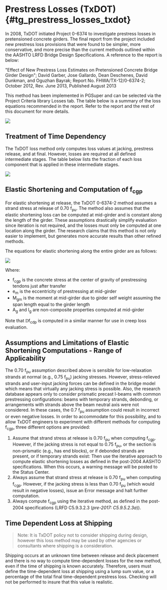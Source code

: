 Prestress Losses (TxDOT) {#tg_prestress_losses_txdot}
======================================
In 2008, TxDOT initiated Project 0-6374 to investigate prestress losses in pretensioned concrete girders. The final report from the project included new prestress loss provisions that were found to be simpler, more conservative, and more precise than the current methods outlined within the AASHTO LRFD Bridge Design Specifications. A reference to the report is below:

"Effect of New Prestress Loss Estimates on Pretensioned Concrete Bridge Girder Design"; David Garber, Jose Gallardo, Dean Deschenes, David Dunkman, and Oguzhan Bayrak; Report No. FHWA/TX-12/0-6374-2; October 2012, Rev. June 2013, Published August 2013

This method has been implemented in PGSuper and can be selected via the Project Criteria library Losses tab. The table below is a summary of the loss equations recommended in the report. Refer to the report and the rest of this document for more details.

![](TxDOT_Research_Report_0-6374-2_Equations.gif)

Treatment of Time Dependency
----------------------------
The TxDOT loss method only computes loss values at jacking, prestress release, and at final. However, losses are required at all defined intermediate stages. The table below lists the fraction of each loss component that is applied in these intermediate stages. 

![](TxDOT_Research_Report_0-6374-2_Table.gif)

 
Elastic Shortening and Computation of f<sub>cgp</sub>
------------------------------------------
For elastic shortening at release, the TxDOT 0-6374-2 method assumes a strand stress at release of 0.70 f<sub>pu</sub>. The method also assumes that the elastic shortening loss can be computed at mid-girder and is constant along the length of the girder. These assumptions drastically simplify evaluation since iteration is not required, and the losses must only be computed at one location along the girder. The research claims that this method is not only easier to implement, but generates more accurate results than other refined methods.

The equations for elastic shortening along the entire girder are as follows:

![](TxDOT_Research_Report_0-6374-2_ElasticShortening.gif)


Where: 

* f<sub>cgp</sub>  is the concrete stress at the center of gravity of prestressing tendons just after transfer
* e<sub>m</sub>  is the eccentricity of prestressing at mid-girder
* M<sub>gm</sub>  is the moment at mid-girder due to girder self weight assuming the span length equal to the girder length
* A<sub>g</sub> and I<sub>g</sub> are non-composite properties computed at mid-girder

Note that <span style="font-family:symbol">D</span>f<sub>cdp</sub> is computed in a similar manner for use in creep loss evaluation.

Assumptions and Limitations of Elastic Shortening Computations - Range of Applicability
----------------------------------------------------------------------------------------
The 0.70 f<sub>pu</sub> assumption described above is sensible for low-relaxation strands at normal (e.g., 0.75 f<sub>pu</sub>) jacking stresses. However, stress-relieved strands and user-input jacking forces can be defined in the bridge model which means that virtually any jacking stress is possible. Also, the research database appears only to consider prismatic precast I-beams with common prestressing configurations: beams with temporary strands, debonding, or arrangements with strands above the beam neutral axis were not considered. In these cases, the 0.7 f<sub>pu</sub> assumption could result in incorrect or even negative losses. In order to accommodate for this possibility, and to allow TxDOT engineers to experiment with different methods for computing f<sub>cgp</sub>, three different options are provided:

1. Assume that strand stress at release is 0.70 f<sub>pu</sub> when computing f<sub>cgp</sub>. However, if the jacking stress is not equal to 0.75 f<sub>pu</sub>, or the section is non-prismatic (e.g., has end blocks), or if debonded strands are present, or if temporary strands exist: Then use the iterative approach to compute elastic shortening losses as defined in the post-2004 AASHTO specifications. When this occurs, a warning message will be posted to the Status Center.
2. Always assume that strand stress at release is 0.70 f<sub>pu</sub> when computing f<sub>cgp</sub>. However, if the jacking stress is less than  0.70 f<sub>pu</sub> (which would result in negative losses), issue an Error message and halt further computation.
3. Always compute f<sub>cgp</sub> using the iterative method, as defined in the post-2004 specifications (LRFD C5.9.3.2.3 (*pre-2017: C5.9.5.2.3a*)).

Time Dependent Loss at Shipping
---------------------------------
> Note: It is TxDOT policy not to consider shipping during design, however this loss method may be used by other agencies or consultants where shipping is a consideration. 

Shipping occurs at an unknown time between release and deck placement and there is no way to compute time-dependent losses for the new method, even if the time of shipping is known accurately. Therefore, users must define the time-dependent loss at shipping using a lump sum value, or a percentage of the total final time-dependent prestress loss. Checking will not be performed to insure that this value is realistic.

